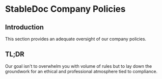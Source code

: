 # StableDoc Company Policies

## Introduction

This section provides an adequate oversight of our company policies.

## TL;DR

Our goal isn't to overwhelm you with volume of rules but to lay down the groundwork for an ethical and professional atmosphere tied to compliance.
